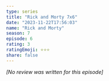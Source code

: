 ```yaml
---
type: series
title: "Rick and Morty 7x6"
date: "2023-11-22T17:56:03"
name: "Rick and Morty"
season: 7
episode: 6
rating: 3
ratingEmoji: ⭐️⭐️⭐️
share: false
---
```


_[No review was written for this episode]_
